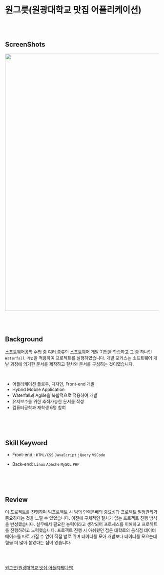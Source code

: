 # 원그릇(원광대학교 맛집 어플리케이션)

</br>
</br>

## ScreenShots
<div>
  <img width="840" src="https://user-images.githubusercontent.com/33711323/64934693-75336d80-d887-11e9-88f6-93da9e5d5e27.png">
</div>  

</br>
</br>
</br>

## Background
소프트웨어공학 수업 중 여러 종류의 소프트웨어 개발 기법을 학습하고 그 중 하나인 `Waterfall 기법`을 적용하여 프로젝트를 실행하였습니다. 개발 포커스는 소프트웨어 개발 과정에 의거한 문서를 제작하고 절차와 문서를 구성하는 것이였습니다.
  
</br>

 - 어플리케이션 플로우, 디자인, Front-end 개발
 - Hybrid Mobile Application
 - Waterfall과 Aglile을 복합적으로 적용하여 개발
 - 유지보수를 위한 추적가능한 문서를 작성
 - 컴퓨터공학과 재학생 6명 참여

</br>
</br>
</br>

## Skill Keyword
 - Front-end : `HTML/CSS` `JavaScript` `jQuery` `VSCode`  
 
 - Back-end:  `Linux` `Apache` `MySQL` `PHP`  

</br>
</br>
</br>

## Review

 이 프로젝트를 진행하며 팀프로젝트 시 팀의 인력분배의 중요성과 프로젝트 일정관리가 중요하다는 것을 느낄 수 있었습니다. 이전에 구체적인 절차가 없는 프로젝트 진행 방식을 반성했습니다. 실무에서 필요한 능력이라고 생각되어 프로세스를 이해하고 프로젝트를 진행하려고 노력했습니다. 프로젝트 진행 시 아쉬웠던 점은 대학로의 음식점 데이터베이스를 따로 가질 수 없어 직접 발로 뛰며 데이터를 모아 개발보다 데이터를 모으는데 힘을 더 많이 쏟았다는 점이 있습니다.

</br>
</br>

[원그릇(원광대학교 맛집 어플리케이션)](https://github.com/hyun940630/onebowl)
